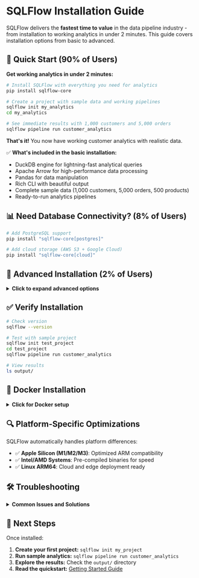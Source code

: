# SQLFlow Installation Guide

SQLFlow delivers the **fastest time to value** in the data pipeline industry - from installation to working analytics in under 2 minutes. This guide covers installation options from basic to advanced.

## 🚀 Quick Start (90% of Users)

**Get working analytics in under 2 minutes:**

```bash
# Install SQLFlow with everything you need for analytics
pip install sqlflow-core

# Create a project with sample data and working pipelines
sqlflow init my_analytics
cd my_analytics

# See immediate results with 1,000 customers and 5,000 orders
sqlflow pipeline run customer_analytics
```

**That's it!** You now have working customer analytics with realistic data.

✅ **What's included in the basic installation:**
- DuckDB engine for lightning-fast analytical queries
- Apache Arrow for high-performance data processing  
- Pandas for data manipulation
- Rich CLI with beautiful output
- Complete sample data (1,000 customers, 5,000 orders, 500 products)
- Ready-to-run analytics pipelines

## 📊 Need Database Connectivity? (8% of Users)

```bash
# Add PostgreSQL support
pip install "sqlflow-core[postgres]"

# Add cloud storage (AWS S3 + Google Cloud)
pip install "sqlflow-core[cloud]"
```

## 🔧 Advanced Installation (2% of Users)

<details>
<summary><strong>Click to expand advanced options</strong></summary>

### Everything Included
```bash
# Complete installation with all features
pip install "sqlflow-core[all]"
```

### Development Installation
```bash
# For contributors - includes testing and linting tools
pip install "sqlflow-core[dev]"
```

### Virtual Environment (Recommended)
```bash
# Create virtual environment (prevents conflicts)
python -m venv sqlflow-env
source sqlflow-env/bin/activate  # Mac/Linux
# sqlflow-env\Scripts\activate  # Windows

# Install SQLFlow
pip install sqlflow-core
```

</details>

## ✅ Verify Installation

```bash
# Check version
sqlflow --version

# Test with sample project
sqlflow init test_project
cd test_project
sqlflow pipeline run customer_analytics

# View results
ls output/
```

## 🐳 Docker Installation

<details>
<summary><strong>Click for Docker setup</strong></summary>

```bash
# Using official Python image
FROM python:3.11-slim

# Install SQLFlow
RUN pip install sqlflow-core

# Verify installation
RUN sqlflow --version
```

</details>

## 🔍 Platform-Specific Optimizations

SQLFlow automatically handles platform differences:

- ✅ **Apple Silicon (M1/M2/M3)**: Optimized ARM compatibility
- ✅ **Intel/AMD Systems**: Pre-compiled binaries for speed
- ✅ **Linux ARM64**: Cloud and edge deployment ready

## 🛠️ Troubleshooting

<details>
<summary><strong>Common Issues and Solutions</strong></summary>

### Installation Fails
```bash
# Update tools first
python -m pip install --upgrade pip setuptools wheel

# Retry installation
pip install sqlflow-core
```

### Permission Errors
```bash
# Use virtual environment (recommended)
python -m venv sqlflow-env
source sqlflow-env/bin/activate
pip install sqlflow-core
```

### Corporate Firewall/Proxy
```bash
# Configure proxy
pip install --proxy http://proxy.company.com:8080 sqlflow-core

# Use trusted hosts
pip install --trusted-host pypi.org --trusted-host pypi.python.org sqlflow-core
```

### Platform-Specific Issues

**macOS:**
```bash
# Install Xcode Command Line Tools if needed
xcode-select --install
```

**Windows:**
```bash
# Install Visual Studio Build Tools if needed
# Download from: https://visualstudio.microsoft.com/visual-cpp-build-tools/
```

**Linux:**
```bash
# Ubuntu/Debian
sudo apt-get install build-essential libpq-dev

# CentOS/RHEL  
sudo yum install gcc postgresql-devel
```

</details>

## 🚀 Next Steps

Once installed:

1. **Create your first project:** `sqlflow init my_project`
2. **Run sample analytics:** `sqlflow pipeline run customer_analytics`  
3. **Explore the results:** Check the `output/` directory
4. **Read the quickstart:** [Getting Started Guide](docs/user/getting_started.md)

